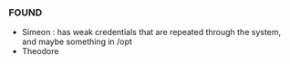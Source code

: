 ### FOUND
-  Simeon : has weak credentials that are repeated through the system, and maybe something in /opt
- Theodore